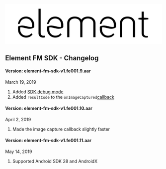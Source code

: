 ![element](https://github.com/Element1/element-android-examples/raw/master/element-face-sdk-example/images/element.png "element")
## Element FM SDK - Changelog

#### Version: element-fm-sdk-v1.fe001.9.aar
March 19, 2019
1. Added [SDK debug mode](https://github.com/Element1/element-android-examples/tree/master/element-fm-sdk-example#user-face-matching)
1. Added `resultCode` to the `onImageCaptured`[callback](https://github.com/Element1/element-android-examples/tree/master/element-fm-sdk-example#sdk-debug-mode)

#### Version: element-fm-sdk-v1.fe001.10.aar
April 2, 2019
1. Made the image capture callback slightly faster

#### Version: element-fm-sdk-v1.fe001.11.aar
May 14, 2019
1. Supported Android SDK 28 and AndroidX
